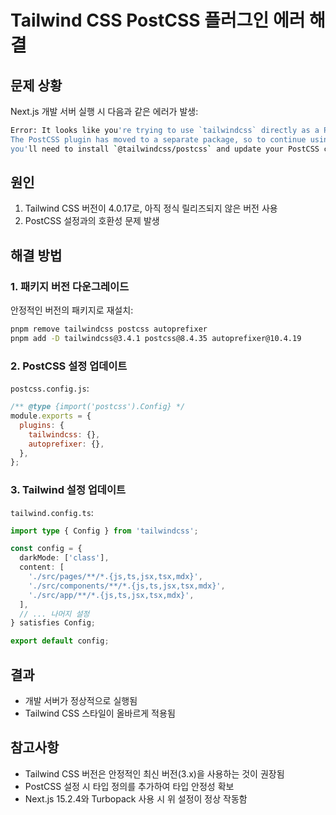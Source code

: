 # Tailwind CSS PostCSS 플러그인 에러 해결

## 문제 상황

Next.js 개발 서버 실행 시 다음과 같은 에러가 발생:

```bash
Error: It looks like you're trying to use `tailwindcss` directly as a PostCSS plugin.
The PostCSS plugin has moved to a separate package, so to continue using Tailwind CSS with PostCSS
you'll need to install `@tailwindcss/postcss` and update your PostCSS configuration.
```

## 원인

1. Tailwind CSS 버전이 4.0.17로, 아직 정식 릴리즈되지 않은 버전 사용
2. PostCSS 설정과의 호환성 문제 발생

## 해결 방법

### 1. 패키지 버전 다운그레이드

안정적인 버전의 패키지로 재설치:

```bash
pnpm remove tailwindcss postcss autoprefixer
pnpm add -D tailwindcss@3.4.1 postcss@8.4.35 autoprefixer@10.4.19
```

### 2. PostCSS 설정 업데이트

`postcss.config.js`:

```javascript
/** @type {import('postcss').Config} */
module.exports = {
  plugins: {
    tailwindcss: {},
    autoprefixer: {},
  },
};
```

### 3. Tailwind 설정 업데이트

`tailwind.config.ts`:

```typescript
import type { Config } from 'tailwindcss';

const config = {
  darkMode: ['class'],
  content: [
    './src/pages/**/*.{js,ts,jsx,tsx,mdx}',
    './src/components/**/*.{js,ts,jsx,tsx,mdx}',
    './src/app/**/*.{js,ts,jsx,tsx,mdx}',
  ],
  // ... 나머지 설정
} satisfies Config;

export default config;
```

## 결과

- 개발 서버가 정상적으로 실행됨
- Tailwind CSS 스타일이 올바르게 적용됨

## 참고사항

- Tailwind CSS 버전은 안정적인 최신 버전(3.x)을 사용하는 것이 권장됨
- PostCSS 설정 시 타입 정의를 추가하여 타입 안정성 확보
- Next.js 15.2.4와 Turbopack 사용 시 위 설정이 정상 작동함

